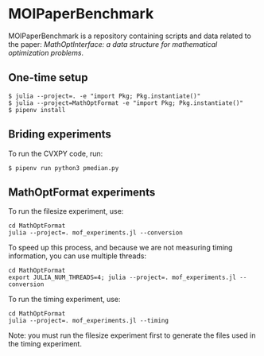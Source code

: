 # MOIPaperBenchmark

MOIPaperBenchmark is a repository containing scripts and data related to the
paper: _MathOptInterface: a data structure for mathematical optimization
problems_.

## One-time setup

```
$ julia --project=. -e "import Pkg; Pkg.instantiate()"
$ julia --project=MathOptFormat -e "import Pkg; Pkg.instantiate()"
$ pipenv install
```

## Briding experiments

To run the CVXPY code, run:
```
$ pipenv run python3 pmedian.py
```

## MathOptFormat experiments

To run the filesize experiment, use:
```
cd MathOptFormat
julia --project=. mof_experiments.jl --conversion
```
To speed up this process, and because we are not measuring timing information,
you can use multiple threads:
```
cd MathOptFormat
export JULIA_NUM_THREADS=4; julia --project=. mof_experiments.jl --conversion
```

To run the timing experiment, use:
```
cd MathOptFormat
julia --project=. mof_experiments.jl --timing
```

Note: you must run the filesize experiment first to generate the files used in
the timing experiment.
